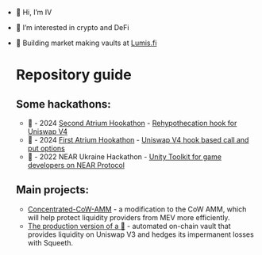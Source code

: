 - 👋 Hi, I’m IV
- 👀 I’m interested in crypto and DeFi
- 💞️ Building market making vaults at [Lumis.fi](https://lumis.fi/)

  # Repository guide

  ## Some hackathons:

  - 🥈 - 2024 [Second Atrium Hookathon](https://x.com/AtriumAcademy/status/1838997297507574176) - [Rehypothecation hook for Uniswap V4](https://github.com/ivanvolov/unicord)
  - 🎉 - 2024 [First Atrium Hookathon](https://x.com/LisVikkk/status/1804902448219254852) - [Uniswap V4 hook based call and put options](https://github.com/ivanvolov/v4-options)
  - 🥇 - 2022 NEAR Ukraine Hackathon - [Unity Toolkit for game developers on NEAR Protocol](https://github.com/metaseed-project/metaseed-unity-toolkit)

  ## Main projects: 
  - [Concentrated-CoW-AMM](https://github.com/ivanvolov/Concentrated-CoW-AMM) - a modification to the CoW AMM, which will help protect liquidity providers from MEV more efficiently.
  - [The production version of a 🦔](https://github.com/Liqui-space/hedgehog) - automated on-chain vault that provides liquidity on Uniswap V3 and hedges its impermanent losses with Squeeth.
